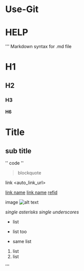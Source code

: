 Use-Git
=======

HELP
====
''' Markdown syntax for .md file 
# H1
## H2
### H3
#### H6

Title
===
sub title
---

'' code ''

> blockquote

link
<auto_link_url>

[link name](url "title")
[link name][refid]
[refid][]

[refid]: url "title"

image
![alt text](path/to/img.jpg "optional title")


*single asterisks*
_single underscores_




- list
+ list too
* same list
1. list
3. list

'''

